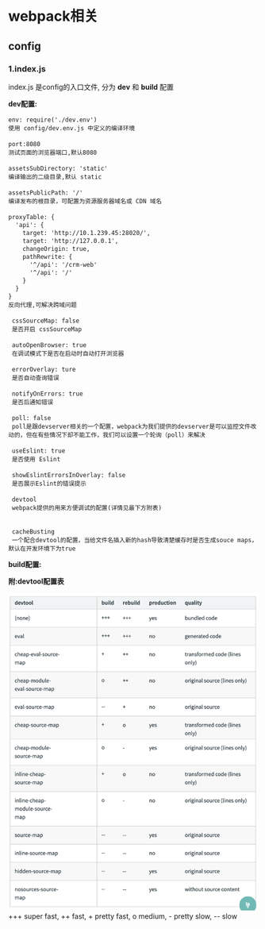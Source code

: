 # webpack相关
## config

### 1.index.js

index.js 是config的入口文件, 分为 **dev** 和 **build** 配置

**dev配置:**
	
	env: require('./dev.env')
	使用 config/dev.env.js 中定义的编译环境
	
	port:8080
	测试页面的浏览器端口,默认8080
	
	assetsSubDirectory: 'static'
	编译输出的二级目录,默认 static

	assetsPublicPath: '/'
	编译发布的根目录，可配置为资源服务器域名或 CDN 域名
	
    proxyTable: {
      'api': {
        target: 'http://10.1.239.45:28020/',
        target: 'http://127.0.0.1',
        changeOrigin: true,
        pathRewrite: {
          '^/api': '/crm-web'
          '^/api': '/'
        }
      }
    }
    反向代理,可解决跨域问题
    
     cssSourceMap: false
     是否开启 cssSourceMap
     
     autoOpenBrowser: true
     在调试模式下是否在启动时自动打开浏览器
     
     errorOverlay: ture
     是否自动查询错误
     
     notifyOnErrors: true
     是否后通知错误
     
     poll: false
     poll是跟devserver相关的一个配置，webpack为我们提供的devserver是可以监控文件改动的，但在有些情况下却不能工作，我们可以设置一个轮询（poll）来解决
     
     useEslint: true
     是否使用 Eslint
     
     showEslintErrorsInOverlay: false
     是否展示Eslint的错误提示
     
     devtool
     webpack提供的用来方便调试的配置(详情见最下方附表)
     
 
	 cacheBusting
	 一个配合devtool的配置，当给文件名插入新的hash导致清楚缓存时是否生成souce maps，默认在开发环境下为true
	 
 **build配置:**
 
**附:devtool配置表**

![devtool](https://github.com/oujinlong/ai-fe-docs/blob/master/docs/templates/vue/webpack%E7%9B%B8%E5%85%B3/config/devtool.png?raw=true)
  +++ super fast, ++ fast, + pretty fast, o medium, - pretty slow, -- slow
     
 
 
     
     
